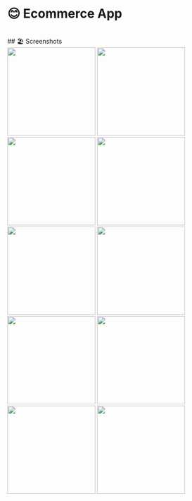 # 😊 Ecommerce App
 
 <br/>
 ## 🏖️ Screenshots 
  </div>
   <div>
   <img src ="https://github.com/abdallah-marwad/E-Commerce_Application/assets/115652759/a0daf480-ef2d-49cd-b2c1-5cba87412197" width="200" >
   <img src ="https://github.com/abdallah-marwad/E-Commerce_Application/assets/115652759/9e1cafe9-cb78-4f8e-8d1e-556a26b51cd3" width="200" >
   <img src ="https://github.com/abdallah-marwad/E-Commerce_Application/assets/115652759/b090d215-12e9-4a6a-a9e0-f915de8ce5e2" width="200" >
   <img src ="https://github.com/abdallah-marwad/E-Commerce_Application/assets/115652759/c1a85b11-d088-4a0c-8941-3fda020adfb5" width="200" >
 </div>

  <div>
   <img src ="https://github.com/abdallah-marwad/E-Commerce_Application/assets/115652759/d61c42b9-0b85-4d8d-afd8-508af18fc51b" width="200" >
   <img src ="https://github.com/abdallah-marwad/E-Commerce_Application/assets/115652759/b91d2e64-6c05-45a8-b6e9-da11f4315663" width="200" >
   <img src ="https://github.com/abdallah-marwad/E-Commerce_Application/assets/115652759/0176c8e7-3f9e-4e79-9492-9b2421aa4386" width="200" >
   <img src ="https://github.com/abdallah-marwad/E-Commerce_Application/assets/115652759/44d2c9cd-2f47-4da3-9aa8-19f009178ab1" width="200" >
  </div>
<div>
   <img src ="https://github.com/abdallah-marwad/E-Commerce_Application/assets/115652759/852244d1-8eae-4a87-819c-07305ee0c78d" width="200" >
   <img src ="https://github.com/abdallah-marwad/E-Commerce_Application/assets/115652759/c8dbebcf-3f47-4e1a-8c43-2e9c6a3538e4" width="200" >
</div>
 
 <br/>
